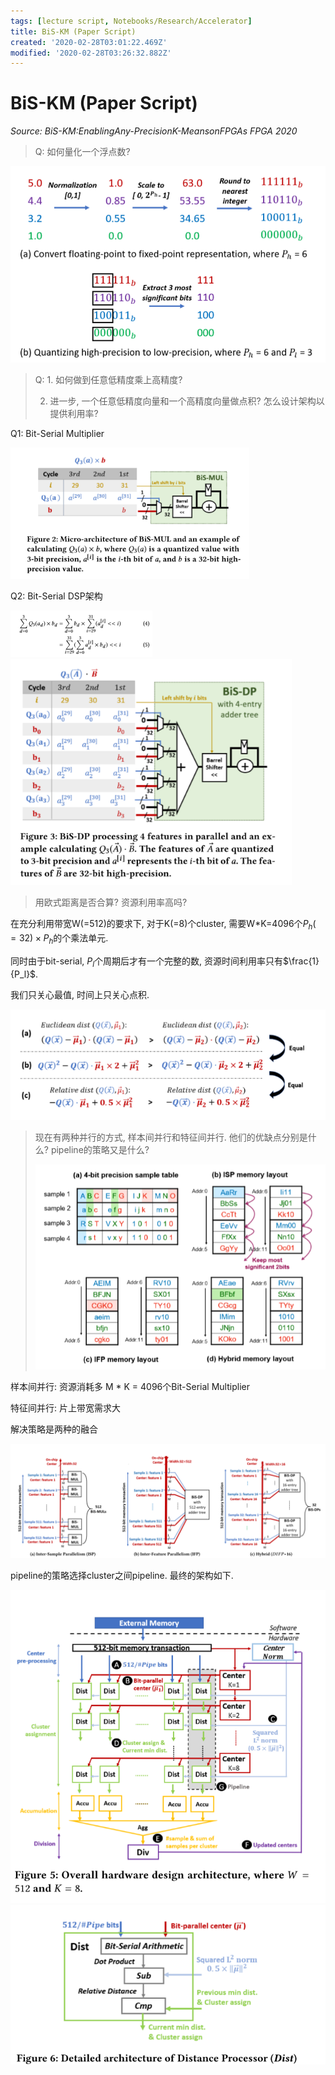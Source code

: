 ```yaml
---
tags: [lecture script, Notebooks/Research/Accelerator]
title: BiS-KM (Paper Script)
created: '2020-02-28T03:01:22.469Z'
modified: '2020-02-28T03:26:32.882Z'
---
```


# BiS-KM  (Paper Script)

*Source: BiS-KM:EnablingAny-PrecisionK-MeansonFPGAs FPGA 2020*


> Q: 如何量化一个浮点数?

<img src="./Quantization Tech.assets/image-20200228110236258.png" alt="image-20200228110236258" style="zoom: 67%;" />


> Q: 1. 如何做到任意低精度乘上高精度?
>
>    2. 进一步, 一个任意低精度向量和一个高精度向量做点积? 怎么设计架构以提供利用率?

Q1: Bit-Serial Multiplier

<img src="./BiS-KM (Paper Script).assets/image-20200228142619293.png" alt="image-20200228142619293" style="zoom:67%;" />

Q2: Bit-Serial DSP架构

<img src="./BiS-KM (Paper Script).assets/image-20200228142651665.png" alt="image-20200228142651665" style="zoom:50%;" />

<img src="./BiS-KM (Paper Script).assets/image-20200228142706968.png" alt="image-20200228142706968" style="zoom:80%;" />

> 用欧式距离是否合算? 资源利用率高吗?

在充分利用带宽W(=512)的要求下, 对于K(=8)个cluster, 需要W*K=4096个$P_h(=32) \times P_h$的个乘法单元.

同时由于bit-serial, $P_l$个周期后才有一个完整的数, 资源时间利用率只有$\frac{1}{P_l}$.

我们只关心最值, 时间上只关心点积.

<img src="./BiS-KM (Paper Script).assets/image-20200228143342615.png" alt="image-20200228143342615" style="zoom:80%;" />

> 现在有两种并行的方式, 样本间并行和特征间并行. 他们的优缺点分别是什么? pipeline的策略又是什么?
>
> <img src="./BiS-KM (Paper Script).assets/image-20200228143455323.png" alt="image-20200228143455323" style="zoom:80%;" />

样本间并行: 资源消耗多 M * K = 4096个Bit-Serial Multiplier

特征间并行: 片上带宽需求大

解决策略是两种的融合

<img src="./BiS-KM (Paper Script).assets/image-20200228143602691.png" alt="image-20200228143602691" style="zoom:80%;" />

pipeline的策略选择cluster之间pipeline. 最终的架构如下.

<img src="./BiS-KM (Paper Script).assets/image-20200228143906230.png" alt="image-20200228143906230" style="zoom:80%;" />

<img src="./BiS-KM (Paper Script).assets/image-20200228143915389.png" alt="image-20200228143915389" style="zoom:80%;" />